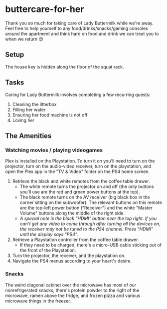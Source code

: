 # buttercare-for-her
Thank you so much for taking care of Lady Buttermilk while we're away. Feel free to help yourself to any food/drinks/snacks/gaming consoles around the apartment and think hard on food and drink we can treat you to when we return 😊

## Setup
The house key is hidden along the floor of the squat rack.

## Tasks

Caring for Lady Buttermilk involves completing a few recurring quests:
1. Cleaning the litterbox
2. Filling her water
3. Ensuring her food machine is not off
4. Loving her

## The Amenities
### Watching movies / playing videogames
Plex is installed on the Playstation. To turn it on you'll need to turn on the projector, turn on the audio-video receiver, turn on the playstation, and open the Plex app in the "TV & Video" folder on the PS4 home screen.

1. Retrieve the black and white remotes from the coffee table drawer.
    - The white remote turns the projector on and off (the only buttons you'll use are the red and green power buttons at the top).
    - The black remote turns on the AV receiver (big black box in the corner sitting on the subwoofer). The relevant buttons on this remote are the top-left power button ("Receiver") and the white "Master Volume" buttons along the middle of the right side.
    - *A special note is the black "HDMI" button near the top right. If you can't get any video to come through after turning all the devices on, the receiver may not be tuned to the PS4 channel. Press "HDMI" until the display says "PS4".*
2. Retrieve a Playstation controller from the coffee table drawer.
    - If they need to be charged, there's a micro-USB cable sticking out of the front of the Playstation.
3. Turn the projector, the receiver, and the playstation on.
4. Navigate the PS4 menus according to your heart's desire.

### Snacks
The weird diagonal cabinet over the microwave has most of our nonrefrigerated snacks, there's protein powder to the right of the microwave, ramen above the fridge, and frozen pizza and various microwave things in the freezer.
